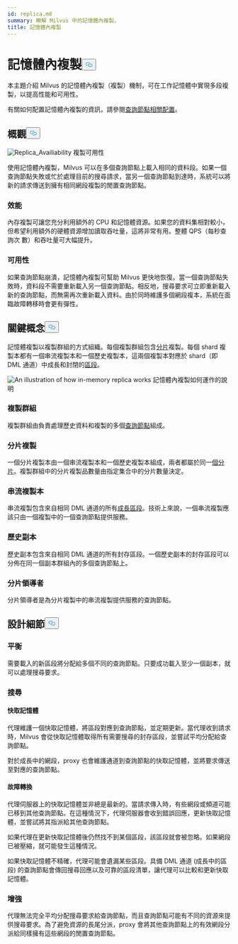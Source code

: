 ```yaml
---
id: replica.md
summary: 瞭解 Milvus 中的記憶體內複製。
title: 記憶體內複製
---
```

<h1 id="In-Memory-Replica" class="common-anchor-header">記憶體內複製<button data-href="#In-Memory-Replica" class="anchor-icon" translate="no">
      <svg translate="no"
        aria-hidden="true"
        focusable="false"
        height="20"
        version="1.1"
        viewBox="0 0 16 16"
        width="16"
      >
        <path
          fill="#0092E4"
          fill-rule="evenodd"
          d="M4 9h1v1H4c-1.5 0-3-1.69-3-3.5S2.55 3 4 3h4c1.45 0 3 1.69 3 3.5 0 1.41-.91 2.72-2 3.25V8.59c.58-.45 1-1.27 1-2.09C10 5.22 8.98 4 8 4H4c-.98 0-2 1.22-2 2.5S3 9 4 9zm9-3h-1v1h1c1 0 2 1.22 2 2.5S13.98 12 13 12H9c-.98 0-2-1.22-2-2.5 0-.83.42-1.64 1-2.09V6.25c-1.09.53-2 1.84-2 3.25C6 11.31 7.55 13 9 13h4c1.45 0 3-1.69 3-3.5S14.5 6 13 6z"
        ></path>
      </svg>
    </button></h1><p>本主題介紹 Milvus 的記憶體內複製（複製）機制，可在工作記憶體中實現多段複製，以提高性能和可用性。</p>
<p>有關如何配置記憶體內複製的資訊，請參閱<a href="/docs/zh-hant/configure_querynode.md#queryNodereplicas">查詢節點相關配置</a>。</p>
<h2 id="Overview" class="common-anchor-header">概觀<button data-href="#Overview" class="anchor-icon" translate="no">
      <svg translate="no"
        aria-hidden="true"
        focusable="false"
        height="20"
        version="1.1"
        viewBox="0 0 16 16"
        width="16"
      >
        <path
          fill="#0092E4"
          fill-rule="evenodd"
          d="M4 9h1v1H4c-1.5 0-3-1.69-3-3.5S2.55 3 4 3h4c1.45 0 3 1.69 3 3.5 0 1.41-.91 2.72-2 3.25V8.59c.58-.45 1-1.27 1-2.09C10 5.22 8.98 4 8 4H4c-.98 0-2 1.22-2 2.5S3 9 4 9zm9-3h-1v1h1c1 0 2 1.22 2 2.5S13.98 12 13 12H9c-.98 0-2-1.22-2-2.5 0-.83.42-1.64 1-2.09V6.25c-1.09.53-2 1.84-2 3.25C6 11.31 7.55 13 9 13h4c1.45 0 3-1.69 3-3.5S14.5 6 13 6z"
        ></path>
      </svg>
    </button></h2><p>
  
   <span class="img-wrapper"> <img translate="no" src="/docs/v2.6.x/assets/replica_availability.jpg" alt="Replica_Availiability" class="doc-image" id="replica_availiability" />
   </span> <span class="img-wrapper"> <span>複製可用性</span> </span></p>
<p>使用記憶體內複製，Milvus 可以在多個查詢節點上載入相同的資料段。如果一個查詢節點失敗或忙於處理目前的搜尋請求，當另一個查詢節點到達時，系統可以將新的請求傳送到擁有相同網段複製的閒置查詢節點。</p>
<h3 id="Performance" class="common-anchor-header">效能</h3><p>內存複製可讓您充分利用額外的 CPU 和記憶體資源。如果您的資料集相對較小，但希望利用額外的硬體資源增加讀取吞吐量，這將非常有用。整體 QPS（每秒查詢次 數）和吞吐量可大幅提升。</p>
<h3 id="Availability" class="common-anchor-header">可用性</h3><p>如果查詢節點崩潰，記憶體內複製可幫助 Milvus 更快地恢復。當一個查詢節點失敗時，資料段不需要重新載入另一個查詢節點。相反地，搜尋要求可立即重新載入新的查詢節點，而無需再次重新載入資料。由於同時維護多個網段複本，系統在面臨故障轉移時會更有彈性。</p>
<h2 id="Key-Concepts" class="common-anchor-header">關鍵概念<button data-href="#Key-Concepts" class="anchor-icon" translate="no">
      <svg translate="no"
        aria-hidden="true"
        focusable="false"
        height="20"
        version="1.1"
        viewBox="0 0 16 16"
        width="16"
      >
        <path
          fill="#0092E4"
          fill-rule="evenodd"
          d="M4 9h1v1H4c-1.5 0-3-1.69-3-3.5S2.55 3 4 3h4c1.45 0 3 1.69 3 3.5 0 1.41-.91 2.72-2 3.25V8.59c.58-.45 1-1.27 1-2.09C10 5.22 8.98 4 8 4H4c-.98 0-2 1.22-2 2.5S3 9 4 9zm9-3h-1v1h1c1 0 2 1.22 2 2.5S13.98 12 13 12H9c-.98 0-2-1.22-2-2.5 0-.83.42-1.64 1-2.09V6.25c-1.09.53-2 1.84-2 3.25C6 11.31 7.55 13 9 13h4c1.45 0 3-1.69 3-3.5S14.5 6 13 6z"
        ></path>
      </svg>
    </button></h2><p>記憶體複製以複製群組的方式組織。每個複製群組包含<a href="https://milvus.io/docs/v2.1.x/glossary.md#Sharding">分片</a>複製。每個 shard 複製本都有一個串流複製本和一個歷史複製本，這兩個複製本對應於 shard（即 DML 通道）中成長和封閉的<a href="https://milvus.io/docs/v2.1.x/glossary.md#Segment">區段</a>。</p>
<p>
  
   <span class="img-wrapper"> <img translate="no" src="/docs/v2.6.x/assets/replica_group.png" alt="An illustration of how in-memory replica works" class="doc-image" id="an-illustration-of-how-in-memory-replica-works" />
   </span> <span class="img-wrapper"> <span>記憶體內複製如何運作的說明</span> </span></p>
<h3 id="Replica-group" class="common-anchor-header">複製群組</h3><p>複製群組由負責處理歷史資料和複製的多個<a href="https://milvus.io/docs/v2.1.x/four_layers.md#Query-node">查詢節點</a>組成。</p>
<h3 id="Shard-replica" class="common-anchor-header">分片複製</h3><p>一個分片複製本由一個串流複製本和一個歷史複製本組成，兩者都屬於同一<a href="https://milvus.io/blog/deep-dive-1-milvus-architecture-overview.md#Shard">個分片</a>。複製群組中的分片複製品數量由指定集合中的分片數量決定。</p>
<h3 id="Streaming-replica" class="common-anchor-header">串流複製本</h3><p>串流複製包含來自相同 DML 通道的所有<a href="https://milvus.io/docs/v2.1.x/glossary.md#Segment">成長區段</a>。技術上來說，一個串流複製應該只由一個複製中的一個查詢節點提供服務。</p>
<h3 id="Historical-replica" class="common-anchor-header">歷史副本</h3><p>歷史副本包含來自相同 DML 通道的所有封存區段。一個歷史副本的封存區段可以分佈在同一個副本群組內的多個查詢節點上。</p>
<h3 id="Shard-leader" class="common-anchor-header">分片領導者</h3><p>分片領導者是為分片複製中的串流複製提供服務的查詢節點。</p>
<h2 id="Design-Details" class="common-anchor-header">設計細節<button data-href="#Design-Details" class="anchor-icon" translate="no">
      <svg translate="no"
        aria-hidden="true"
        focusable="false"
        height="20"
        version="1.1"
        viewBox="0 0 16 16"
        width="16"
      >
        <path
          fill="#0092E4"
          fill-rule="evenodd"
          d="M4 9h1v1H4c-1.5 0-3-1.69-3-3.5S2.55 3 4 3h4c1.45 0 3 1.69 3 3.5 0 1.41-.91 2.72-2 3.25V8.59c.58-.45 1-1.27 1-2.09C10 5.22 8.98 4 8 4H4c-.98 0-2 1.22-2 2.5S3 9 4 9zm9-3h-1v1h1c1 0 2 1.22 2 2.5S13.98 12 13 12H9c-.98 0-2-1.22-2-2.5 0-.83.42-1.64 1-2.09V6.25c-1.09.53-2 1.84-2 3.25C6 11.31 7.55 13 9 13h4c1.45 0 3-1.69 3-3.5S14.5 6 13 6z"
        ></path>
      </svg>
    </button></h2><h3 id="Balance" class="common-anchor-header">平衡</h3><p>需要載入的新區段將分配給多個不同的查詢節點。只要成功載入至少一個副本，就可以處理搜尋要求。</p>
<h3 id="Search" class="common-anchor-header">搜尋</h3><h4 id="Cache" class="common-anchor-header">快取記憶體</h4><p>代理維護一個快取記憶體，將區段對應到查詢節點，並定期更新。當代理收到請求時，Milvus 會從快取記憶體取得所有需要搜尋的封存區段，並嘗試平均分配給查詢節點。</p>
<p>對於成長中的網段，proxy 也會維護通道到查詢節點的快取記憶體，並將要求傳送至對應的查詢節點。</p>
<h4 id="Failover" class="common-anchor-header">故障轉換</h4><p>代理伺服器上的快取記憶體並非總是最新的。當請求傳入時，有些網段或頻道可能已移到其他查詢節點。在這種情況下，代理伺服器會收到錯誤回應，更新快取記憶體，並嘗試將其指派給其他查詢節點。</p>
<p>如果代理在更新快取記憶體後仍然找不到某個區段，該區段就會被忽略。如果網段已被壓縮，就可能發生這種情況。</p>
<p>如果快取記憶體不精確，代理可能會遺漏某些區段。具備 DML 通道 (成長中的區段) 的查詢節點會傳回搜尋回應以及可靠的區段清單，讓代理可以比較和更新快取記憶體。</p>
<h3 id="Enhancement" class="common-anchor-header">增強</h3><p>代理無法完全平均分配搜尋要求給查詢節點，而且查詢節點可能有不同的資源來提供搜尋要求。為了避免資源的長尾分派，proxy 會將其他查詢節點上的有效網段分派給同樣擁有這些網段的閒置查詢節點。</p>
